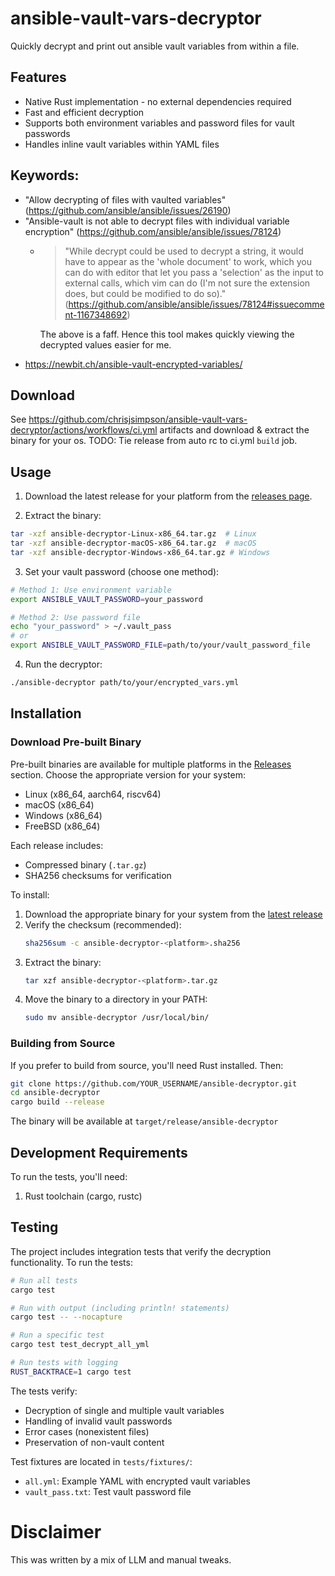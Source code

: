 # ansible-vault-vars-decryptor

Quickly decrypt and print out ansible vault variables from within a file.

## Features

- Native Rust implementation - no external dependencies required
- Fast and efficient decryption
- Supports both environment variables and password files for vault passwords
- Handles inline vault variables within YAML files

## Keywords:

- "Allow decrypting of files with vaulted variables" (https://github.com/ansible/ansible/issues/26190)
- "Ansible-vault is not able to decrypt files with individual variable encryption" (https://github.com/ansible/ansible/issues/78124)
  - > "While decrypt could be used to decrypt a string, it would have to appear as the 'whole document' to work, which you can do with editor that let you pass a 'selection' as the input to external calls, which vim can do (I'm not sure the extension does, but could be modified to do so)." (https://github.com/ansible/ansible/issues/78124#issuecomment-1167348692)
    
    The above is a faff. Hence this tool makes quickly viewing the decrypted values easier for me.
- https://newbit.ch/ansible-vault-encrypted-variables/

## Download

See https://github.com/chrisjsimpson/ansible-vault-vars-decryptor/actions/workflows/ci.yml artifacts and download & extract the binary for your os.
TODO: Tie release from auto rc to ci.yml `build` job.

## Usage

1. Download the latest release for your platform from the [releases page](https://github.com/chrisjsimpson/ansible-vault-vars-decryptor/releases/latest).

2. Extract the binary:
```bash
tar -xzf ansible-decryptor-Linux-x86_64.tar.gz  # Linux
tar -xzf ansible-decryptor-macOS-x86_64.tar.gz  # macOS
tar -xzf ansible-decryptor-Windows-x86_64.tar.gz # Windows
```

3. Set your vault password (choose one method):
```bash
# Method 1: Use environment variable
export ANSIBLE_VAULT_PASSWORD=your_password

# Method 2: Use password file
echo "your_password" > ~/.vault_pass
# or
export ANSIBLE_VAULT_PASSWORD_FILE=path/to/your/vault_password_file
```

4. Run the decryptor:
```bash
./ansible-decryptor path/to/your/encrypted_vars.yml
```

## Installation

### Download Pre-built Binary

Pre-built binaries are available for multiple platforms in the [Releases](https://github.com/YOUR_USERNAME/ansible-decryptor/releases) section. Choose the appropriate version for your system:

- Linux (x86_64, aarch64, riscv64)
- macOS (x86_64)
- Windows (x86_64)
- FreeBSD (x86_64)

Each release includes:
- Compressed binary (`.tar.gz`)
- SHA256 checksums for verification

To install:

1. Download the appropriate binary for your system from the [latest release](https://github.com/YOUR_USERNAME/ansible-decryptor/releases/latest)
2. Verify the checksum (recommended):
   ```bash
   sha256sum -c ansible-decryptor-<platform>.sha256
   ```
3. Extract the binary:
   ```bash
   tar xzf ansible-decryptor-<platform>.tar.gz
   ```
4. Move the binary to a directory in your PATH:
   ```bash
   sudo mv ansible-decryptor /usr/local/bin/
   ```

### Building from Source

If you prefer to build from source, you'll need Rust installed. Then:

```bash
git clone https://github.com/YOUR_USERNAME/ansible-decryptor.git
cd ansible-decryptor
cargo build --release
```

The binary will be available at `target/release/ansible-decryptor`

## Development Requirements

To run the tests, you'll need:
1. Rust toolchain (cargo, rustc)

## Testing

The project includes integration tests that verify the decryption functionality. To run the tests:

```bash
# Run all tests
cargo test

# Run with output (including println! statements)
cargo test -- --nocapture

# Run a specific test
cargo test test_decrypt_all_yml

# Run tests with logging
RUST_BACKTRACE=1 cargo test
```

The tests verify:
- Decryption of single and multiple vault variables
- Handling of invalid vault passwords
- Error cases (nonexistent files)
- Preservation of non-vault content

Test fixtures are located in `tests/fixtures/`:
- `all.yml`: Example YAML with encrypted vault variables
- `vault_pass.txt`: Test vault password file

# Disclaimer

This was written by a mix of LLM and manual tweaks.
